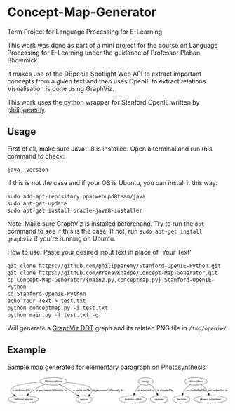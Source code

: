 # Concept-Map-Generator
Term Project for Language Processing for E-Learning

This work was done as part of a mini project for the course on Language Processing for E-Learning under the guidance of Professor Plaban Bhowmick.

It makes use of the DBpedia Spotlight Web API to extract important concepts from a given text and then uses OpenIE to extract relations. Visualisation is done using GraphViz.

This work uses the python wrapper for Stanford OpenIE written by [philipperemy](https://github.com/philipperemy/Stanford-OpenIE-Python).

## Usage

First of all, make sure Java 1.8 is installed. Open a terminal and run this command to check:

```
java -version
```

If this is not the case and if your OS is Ubuntu, you can install it this way:

```
sudo add-apt-repository ppa:webupd8team/java
sudo apt-get update
sudo apt-get install oracle-java8-installer
```
Note: Make sure GraphViz is installed beforehand. Try to run the `dot` command to see if this is the case. If not, run `sudo apt-get install graphviz` if you're running on Ubuntu. 

How to use:
Paste your desired input text in place of 'Your Text'
```
git clone https://github.com/philipperemy/Stanford-OpenIE-Python.git
git clone https://github.com/PranavKhadpe/Concept-Map-Generator.git
cp Concept-Map-Generator/{main2.py,conceptmap.py} Stanford-OpenIE-Python
cd Stanford-OpenIE-Python
echo Your Text > test.txt
python conceptmap.py -i test.txt
python main.py -f test.txt -g
```
Will generate a [GraphViz DOT](http://www.graphviz.org/) graph and its related PNG file in `/tmp/openie/`

## Example

Sample map generated for elementary paragraph on Photosynthesis

<div align="center">
  <img src="img/out.png"><br><br>
</div>



